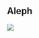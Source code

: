 Aleph
-----

<img src="https://ci.appveyor.com/api/projects/status/github/orlandow/aleph?svg=true" />